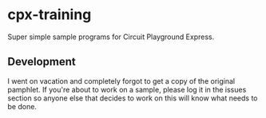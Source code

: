 # cpx-training
Super simple sample programs for Circuit Playground Express.

## Development
I went on vacation and completely forgot to get a copy of the original pamphlet. If you're about to work on a sample, please log it in the issues section so anyone else that decides to work on this will know what needs to be done.
